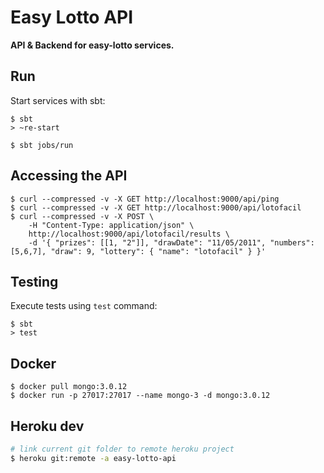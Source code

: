 # Easy Lotto API

**API & Backend for easy-lotto services.**


## Run

Start services with sbt:

```
$ sbt
> ~re-start

$ sbt jobs/run
```

## Accessing the API

```
$ curl --compressed -v -X GET http://localhost:9000/api/ping
$ curl --compressed -v -X GET http://localhost:9000/api/lotofacil
$ curl --compressed -v -X POST \
	-H "Content-Type: application/json" \
	http://localhost:9000/api/lotofacil/results \
	-d '{ "prizes": [[1, "2"]], "drawDate": "11/05/2011", "numbers": [5,6,7], "draw": 9, "lottery": { "name": "lotofacil" } }'
```

## Testing

Execute tests using `test` command:

```
$ sbt
> test
```

## Docker 

```
$ docker pull mongo:3.0.12
$ docker run -p 27017:27017 --name mongo-3 -d mongo:3.0.12
```


## Heroku dev

```bash
# link current git folder to remote heroku project
$ heroku git:remote -a easy-lotto-api
```
